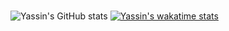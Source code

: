 #

![Yassin's GitHub stats](https://github-readme-stats.vercel.app/api?username=Yassin-Askar&count_private=true&show_icons=true&theme=radical)
[![Yassin's wakatime stats](https://github-readme-stats.vercel.app/api/wakatime?username=YassinAskar)](https://github.com/anuraghazra/github-readme-stats)

